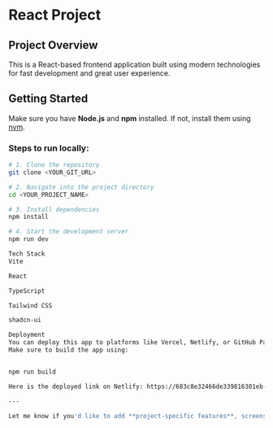 # React Project

## Project Overview

This is a React-based frontend application built using modern technologies for fast development and great user experience.

## Getting Started

Make sure you have **Node.js** and **npm** installed. If not, install them using [nvm](https://github.com/nvm-sh/nvm#installing-and-updating).

### Steps to run locally:

```sh
# 1. Clone the repository
git clone <YOUR_GIT_URL>

# 2. Navigate into the project directory
cd <YOUR_PROJECT_NAME>

# 3. Install dependencies
npm install

# 4. Start the development server
npm run dev

Tech Stack
Vite

React

TypeScript

Tailwind CSS

shadcn-ui

Deployment
You can deploy this app to platforms like Vercel, Netlify, or GitHub Pages.
Make sure to build the app using:


npm run build

Here is the deployed link on Netlify: https://683c8e32466de339816301eb--blog-assignment-main.netlify.app

---

Let me know if you'd like to add **project-specific features**, screenshots, or contribution guidelines!
